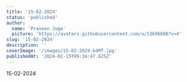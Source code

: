 ```yaml
---
title: '15-02-2024'
status: 'published'
author:
  name: 'Praveen Juge'
  picture: 'https://avatars.githubusercontent.com/u/13696888?v=4'
slug: '15-02-2024'
description: ''
coverImage: '/images/15-02-2024-k4MT.jpg'
publishedAt: '2024-02-15T09:34:47.625Z'
---
```


15-02-2024